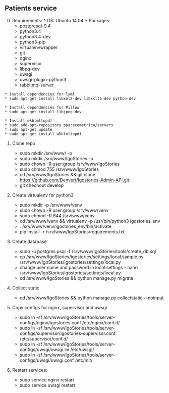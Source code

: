 ## Patients service

  0. Requirements:
    * OS: Ubuntu 14.04
    * Packages:
        * postgresql-9.4
        * python3.4
        * python3.4-dev
        * python3-pip
        * virtualenvwrapper
        * git
        * nginx
        * supervisor
        * libpq-dev
        * uwsgi
        * uwsgi-plugin-python3
        * rabbitmq-server

    * Install dependencies for lxml
    * sudo apt-get install libxml2-dev libxslt1-dev python-dev

    * Install dependencies for Pillow
    * sudo apt-get install libjpeg-dev

    * Install wkhtmltopdf
    * sudo add-apt-repository ppa:ecometrica/servers
    * sudo apt-get update
    * sudo apt-get install wkhtmltopdf

1. Clone repo
    * sudo mkdir /srv/www/ -p
    * sudo mkdir /srv/www/IgoStories -p
    * sudo chown -R user:group /srv/www/IgoStories
    * sudo chmod 755 /srv/www/IgoStories
    * cd /srv/www/IgoStories && git clone https://github.com/Denvert/Igostories-Admin-API.git .
    * git chechout develop

2. Create virtualenv for python3
    * sudo mkdir -p /srv/www/venv
    * sudo chown -R user:group /srv/www/venv
    * sudo chmod -R 644 /srv/www/venv
    * cd /srv/www/venv && virtualenv -p /usr/bin/python3 igostories_env
    * . /srv/www/venv/igostories_env/bin/activate
    * pip install -r /srv/www/IgoStories/requirements.txt

3. Create database
    * sudo -u postgres psql -f /srv/www/IgoStories/tools/create_db.sql
    * cp /srv/www/IgoStories/igostories/settings/local.sample.py /srv/www/IgoStories/igostories/settings/local.py
    * change user name and password in local settings - nano /srv/www/IgoStories/igostories/settings/local.py
    * cd /srv/www/IgoStories && python manage.py migrate

4. Collect static
    * cd /srv/www/IgoStories && python manage.py collectstatic --noinput

5. Copy configs for nginx, supervisor and uwsgi
    * sudo ln -sf /srv/www/IgoStories/tools/server-configs/nginx/igostories.conf /etc/nginx/conf.d/
    * sudo ln -sf /srv/www/IgoStories/tools/server-configs/supervisor/igostories-supervisor.conf /etc/supervisor/conf.d/
    * sudo ln -sf /srv/www/IgoStories/tools/server-configs/uwsgi/uwsgi.ini /etc/uwsgi/
    * sudo ln -sf /srv/www/IgoStories/tools/server-configs/uwsgi/uwsgi.conf /etc/init/

6. Restart services:
    * sudo service nginx restart
    * sudo service uwsgi restart
